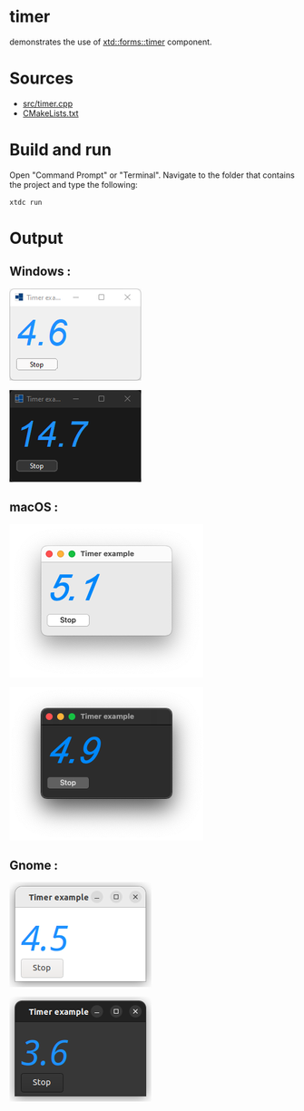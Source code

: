# timer

demonstrates the use of [xtd::forms::timer](../../../../src/xtd.forms/include/xtd/forms/timer.h) component.

# Sources

* [src/timer.cpp](src/timer.cpp)
* [CMakeLists.txt](CMakeLists.txt)

# Build and run

Open "Command Prompt" or "Terminal". Navigate to the folder that contains the project and type the following:

```shell
xtdc run
```

# Output

## Windows :

![Screenshot](../../../../docs/pictures/examples/timer_w.png)

![Screenshot](../../../../docs/pictures/examples/timer_wd.png)

## macOS :

![Screenshot](../../../../docs/pictures/examples/timer_m.png)

![Screenshot](../../../../docs/pictures/examples/timer_md.png)

## Gnome :

![Screenshot](../../../../docs/pictures/examples/timer_g.png)

![Screenshot](../../../../docs/pictures/examples/timer_gd.png)
